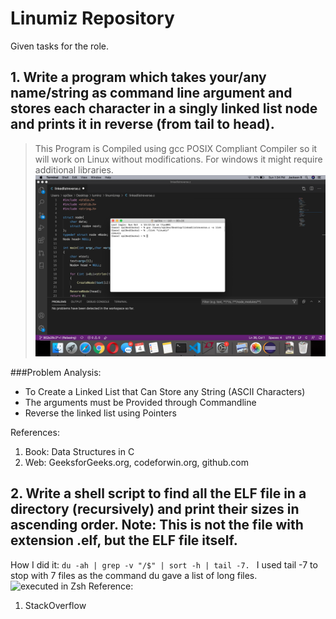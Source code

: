 # Linumiz Repository
Given tasks for the role.
## 1. Write a program which takes your/any name/string as command line argument and stores each character in a singly linked list node and prints it in reverse (from tail to head).
> This Program is Compiled using gcc POSIX Compliant Compiler so it will work on Linux without modifications. For windows it might require additional libraries.  
![executed in gcc-POSIX Compatible](https://github.com/spi3ex/linumizrep/blob/master/Screenshot%202020-10-04%20at%201.34.02%20PM.png)


###Problem Analysis:
- To Create a Linked List that Can Store any String (ASCII Characters)
- The arguments must be Provided through Commandline
- Reverse the linked list using Pointers

References: 
1. Book: Data Structures in C
2. Web: GeeksforGeeks.org, codeforwin.org, github.com

## 2. Write a shell script to find all the ELF file in a directory (recursively) and print their sizes in ascending order. Note: This is not the file with extension .elf, but the ELF file itself.
How I did it: `du -ah | grep -v "/$" | sort -h | tail -7. `
I used tail -7 to stop with 7 files as the command du gave a list of long files.
![executed in Zsh](https://github.com/spi3ex/linumizrep/blob/master/Screenshot%202020-09-07%20at%209.47.09%20PM.png)
Reference:
1. StackOverflow
